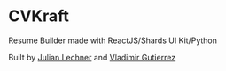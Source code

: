 # CVKraft
Resume Builder made with ReactJS/Shards UI Kit/Python


Built by [Julian Lechner](https://github.com/jll38) and [Vladimir Gutierrez](https://github.com/Vladimir-G4)
